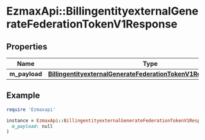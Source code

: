 # EzmaxApi::BillingentityexternalGenerateFederationTokenV1Response

## Properties

| Name | Type | Description | Notes |
| ---- | ---- | ----------- | ----- |
| **m_payload** | [**BillingentityexternalGenerateFederationTokenV1ResponseMPayload**](BillingentityexternalGenerateFederationTokenV1ResponseMPayload.md) |  |  |

## Example

```ruby
require 'Ezmaxapi'

instance = EzmaxApi::BillingentityexternalGenerateFederationTokenV1Response.new(
  m_payload: null
)
```

